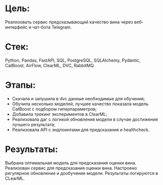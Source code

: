 # Цель: 
Реализовать сервис предсказывающий качество вина через веб-интерфейс и чат-бота Telegram.

# Стек:
Python, Pandas, FastAPI, SQL, PostgreSQL, SQLAlchemy, Pydantic, CatBoost, AirFlow, ClearML, DVC, RabbitMQ

# Этапы:
- Скачала и запушила в dvc данные необходимые для обучения;
- Обучила несколько моделей, лучшее качество показала модель CatBoost с подбором гиперпараметров;
- Добавила трекинг экспериментов в ClearML;
- Реализовала даг с логикой обновления модели в случае достижения лучшего результата;
- Реализовала API с эндпоинтами для предсказания и healthcheck.


# Результаты: 
Выбрана оптимальная модель для предсказания оценки вина. Реализован сервис для предсказания оценки вина. Настроено регулярное обновление и дообучение модели. Результаты логируются в CLearML.



